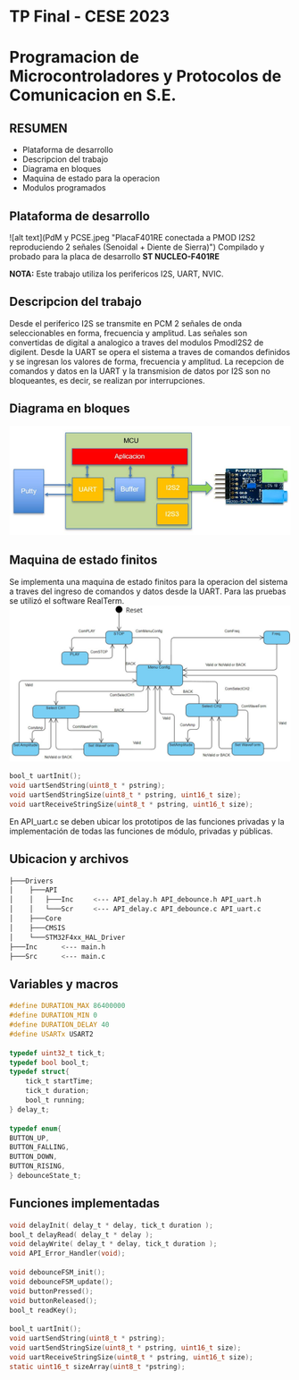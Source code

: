 # TP Final - CESE 2023 
# Programacion de Microcontroladores y Protocolos de Comunicacion en S.E.

## RESUMEN
- Plataforma de desarrollo 
- Descripcion del trabajo
- Diagrama en bloques
- Maquina de estado para la operacion
- Modulos programados

## Plataforma de desarrollo
![alt text](PdM y PCSE.jpeg "PlacaF401RE conectada a PMOD I2S2 reproduciendo 2 señales (Senoidal + Diente de Sierra)")
Compilado y probado para la placa de desarrollo **ST NUCLEO-F401RE**

**NOTA:** Este trabajo utiliza los perifericos I2S, UART, NVIC.

## Descripcion del trabajo
Desde el periferico I2S se transmite en PCM 2 señales de onda seleccionables en forma, frecuencia y amplitud.
Las señales son convertidas de digital a analogico a traves del modulos PmodI2S2 de digilent.
Desde la UART se opera el sistema a traves de comandos definidos y se ingresan los valores de forma, frecuencia y amplitud.
La recepcion de comandos y datos en la UART y la transmision de datos por I2S son no bloqueantes, es decir, se realizan por interrupciones.

## Diagrama en bloques
![alt text](DiagramaBloques.jpg)

## Maquina de estado finitos
Se implementa una maquina de estado finitos para la operacion del sistema a traves del ingreso de comandos y datos desde la UART.
Para las pruebas se utilizó el software RealTerm.  
![alt text](FSM.jpg)


```C
bool_t uartInit();
void uartSendString(uint8_t * pstring);
void uartSendStringSize(uint8_t * pstring, uint16_t size);
void uartReceiveStringSize(uint8_t * pstring, uint16_t size);
```

En API_uart.c se deben ubicar los prototipos de las funciones privadas y 
la implementación de todas las funciones de módulo, privadas y públicas.

## Ubicacion y archivos
```bash
├───Drivers
│    ├───API
│    │   ├───Inc     <--- API_delay.h API_debounce.h API_uart.h
│    │   └───Scr     <--- API_delay.c API_debounce.c API_uart.c
│    ├───Core
│    ├───CMSIS
│    └───STM32F4xx_HAL_Driver
├───Inc      <--- main.h
├───Src      <--- main.c
```

## Variables y macros
```C
#define DURATION_MAX 86400000		
#define DURATION_MIN 0				
#define DURATION_DELAY 40           
#define USARTx USART2

typedef uint32_t tick_t;
typedef bool bool_t;
typedef struct{				
	tick_t startTime;			
	tick_t duration;				
	bool_t running;				
} delay_t;

typedef enum{
BUTTON_UP,
BUTTON_FALLING,
BUTTON_DOWN,
BUTTON_RISING,
} debounceState_t;
```

## Funciones implementadas
```C
void delayInit( delay_t * delay, tick_t duration );
bool_t delayRead( delay_t * delay );
void delayWrite( delay_t * delay, tick_t duration );
void API_Error_Handler(void);

void debounceFSM_init();		
void debounceFSM_update();										
void buttonPressed();			
void buttonReleased();
bool_t readKey();	

bool_t uartInit();
void uartSendString(uint8_t * pstring);
void uartSendStringSize(uint8_t * pstring, uint16_t size);
void uartReceiveStringSize(uint8_t * pstring, uint16_t size);
static uint16_t sizeArray(uint8_t *pstring);		
```
